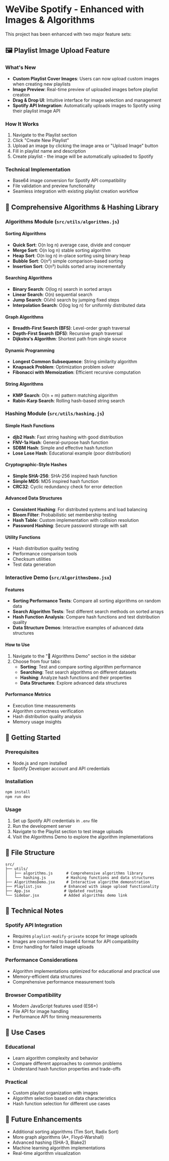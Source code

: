 # WeVibe Spotify - Enhanced with Images & Algorithms

This project has been enhanced with two major feature sets:

## 🖼️ Playlist Image Upload Feature

### What's New
- **Custom Playlist Cover Images**: Users can now upload custom images when creating new playlists
- **Image Preview**: Real-time preview of uploaded images before playlist creation
- **Drag & Drop UI**: Intuitive interface for image selection and management
- **Spotify API Integration**: Automatically uploads images to Spotify using their playlist image API

### How It Works
1. Navigate to the Playlist section
2. Click "Create New Playlist"
3. Upload an image by clicking the image area or "Upload Image" button
4. Fill in playlist name and description
5. Create playlist - the image will be automatically uploaded to Spotify

### Technical Implementation
- Base64 image conversion for Spotify API compatibility
- File validation and preview functionality
- Seamless integration with existing playlist creation workflow

## 🧮 Comprehensive Algorithms & Hashing Library

### Algorithms Module (`src/utils/algorithms.js`)

#### Sorting Algorithms
- **Quick Sort**: O(n log n) average case, divide and conquer
- **Merge Sort**: O(n log n) stable sorting algorithm
- **Heap Sort**: O(n log n) in-place sorting using binary heap
- **Bubble Sort**: O(n²) simple comparison-based sorting
- **Insertion Sort**: O(n²) builds sorted array incrementally

#### Searching Algorithms
- **Binary Search**: O(log n) search in sorted arrays
- **Linear Search**: O(n) sequential search
- **Jump Search**: O(√n) search by jumping fixed steps
- **Interpolation Search**: O(log log n) for uniformly distributed data

#### Graph Algorithms
- **Breadth-First Search (BFS)**: Level-order graph traversal
- **Depth-First Search (DFS)**: Recursive graph traversal
- **Dijkstra's Algorithm**: Shortest path from single source

#### Dynamic Programming
- **Longest Common Subsequence**: String similarity algorithm
- **Knapsack Problem**: Optimization problem solver
- **Fibonacci with Memoization**: Efficient recursive computation

#### String Algorithms
- **KMP Search**: O(n + m) pattern matching algorithm
- **Rabin-Karp Search**: Rolling hash-based string search

### Hashing Module (`src/utils/hashing.js`)

#### Simple Hash Functions
- **djb2 Hash**: Fast string hashing with good distribution
- **FNV-1a Hash**: General-purpose hash function
- **SDBM Hash**: Simple and effective hash function
- **Lose Lose Hash**: Educational example (poor distribution)

#### Cryptographic-Style Hashes
- **Simple SHA-256**: SHA-256 inspired hash function
- **Simple MD5**: MD5 inspired hash function
- **CRC32**: Cyclic redundancy check for error detection

#### Advanced Data Structures
- **Consistent Hashing**: For distributed systems and load balancing
- **Bloom Filter**: Probabilistic set membership testing
- **Hash Table**: Custom implementation with collision resolution
- **Password Hashing**: Secure password storage with salt

#### Utility Functions
- Hash distribution quality testing
- Performance comparison tools
- Checksum utilities
- Test data generation

### Interactive Demo (`src/AlgorithmsDemo.jsx`)

#### Features
- **Sorting Performance Tests**: Compare all sorting algorithms on random data
- **Search Algorithm Tests**: Test different search methods on sorted arrays
- **Hash Function Analysis**: Compare hash functions and test distribution quality
- **Data Structure Demos**: Interactive examples of advanced data structures

#### How to Use
1. Navigate to the "🧮 Algorithms Demo" section in the sidebar
2. Choose from four tabs:
   - **Sorting**: Test and compare sorting algorithm performance
   - **Searching**: Test search algorithms on different datasets  
   - **Hashing**: Analyze hash functions and their properties
   - **Data Structures**: Explore advanced data structures

#### Performance Metrics
- Execution time measurements
- Algorithm correctness verification
- Hash distribution quality analysis
- Memory usage insights

## 🚀 Getting Started

### Prerequisites
- Node.js and npm installed
- Spotify Developer account and API credentials

### Installation
```bash
npm install
npm run dev
```

### Usage
1. Set up Spotify API credentials in `.env` file
2. Run the development server
3. Navigate to the Playlist section to test image uploads
4. Visit the Algorithms Demo to explore the algorithm implementations

## 📁 File Structure

```
src/
├── utils/
│   ├── algorithms.js      # Comprehensive algorithms library
│   └── hashing.js         # Hashing functions and data structures
├── AlgorithmsDemo.jsx     # Interactive algorithm demonstration
├── Playlist.jsx          # Enhanced with image upload functionality
├── App.jsx               # Updated routing
└── Sidebar.jsx           # Added algorithms demo link
```

## 🔧 Technical Notes

### Spotify API Integration
- Requires `playlist-modify-private` scope for image uploads
- Images are converted to base64 format for API compatibility
- Error handling for failed image uploads

### Performance Considerations
- Algorithm implementations optimized for educational and practical use
- Memory-efficient data structures
- Comprehensive performance measurement tools

### Browser Compatibility
- Modern JavaScript features used (ES6+)
- File API for image handling
- Performance API for timing measurements

## 🎯 Use Cases

### Educational
- Learn algorithm complexity and behavior
- Compare different approaches to common problems
- Understand hash function properties and trade-offs

### Practical
- Custom playlist organization with images
- Algorithm selection based on data characteristics
- Hash function selection for different use cases

## 🔮 Future Enhancements

- Additional sorting algorithms (Tim Sort, Radix Sort)
- More graph algorithms (A*, Floyd-Warshall)
- Advanced hashing (SHA-3, Blake2)
- Machine learning algorithm implementations
- Real-time algorithm visualization